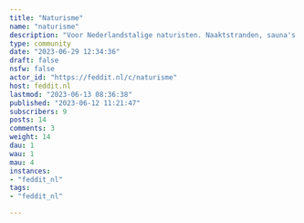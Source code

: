 ```yaml
---
title: "Naturisme" 
name: "naturisme"
description: "Voor Nederlandstalige naturisten. Naaktstranden, sauna's naturistenverenigingen etc. Houdt het netjes, wees lief voor elkaar, geen expliciet sexuele foto's, geen sexdates."
type: community
date: "2023-06-29 12:34:36"
draft: false
nsfw: false
actor_id: "https://feddit.nl/c/naturisme"
host: feddit.nl
lastmod: "2023-06-13 08:36:38"
published: "2023-06-12 11:21:47"
subscribers: 9
posts: 14
comments: 3
weight: 14
dau: 1
wau: 1
mau: 4
instances:
- "feddit_nl"
tags: 
- "feddit_nl"

---
```

